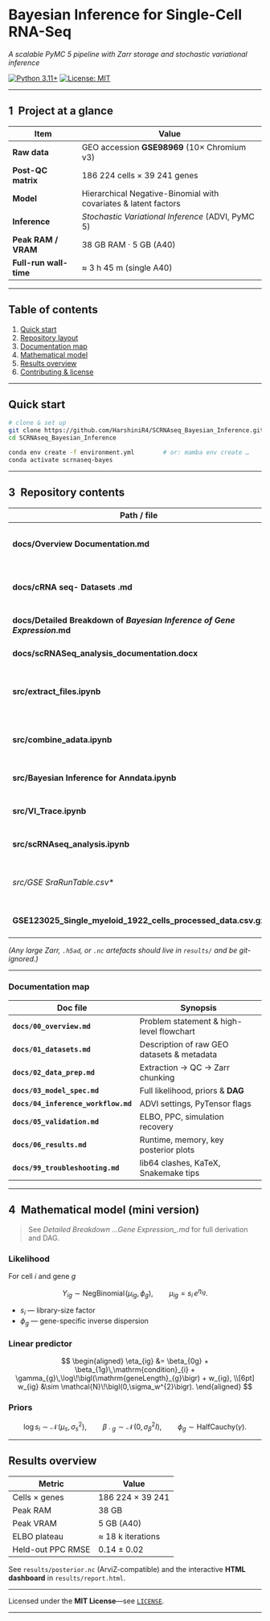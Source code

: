 # Bayesian Inference for Single-Cell RNA-Seq  
*A scalable PyMC 5 pipeline with Zarr storage and stochastic variational inference*

[![Python 3.11+](https://img.shields.io/badge/python-3.11+-blue.svg)](https://www.python.org/)
[![License: MIT](https://img.shields.io/badge/License-MIT-green.svg)](LICENSE)

---

## 1 Project at a glance

| Item | Value |
|------|-------|
| **Raw data** | GEO accession **GSE98969** (10× Chromium v3) |
| **Post-QC matrix** | 186 224 cells × 39 241 genes |
| **Model** | Hierarchical Negative-Binomial with covariates & latent factors |
| **Inference** | *Stochastic Variational Inference* (ADVI, PyMC 5) |
| **Peak RAM / VRAM** | 38 GB RAM · 5 GB (A40) |
| **Full-run wall-time** | ≈ 3 h 45 m (single A40) |
---

## Table of contents
1. [Quick start](#quick-start)  
2. [Repository layout](#repository-layout)  
3. [Documentation map](#documentation-map)  
4. [Mathematical model](#mathematical-model)  
5. [Results overview](#results-overview)  
6. [Contributing & license](#contributing--license)

---

## Quick start

```bash
# clone & set up
git clone https://github.com/HarshiniR4/SCRNAseq_Bayesian_Inference.git
cd SCRNAseq_Bayesian_Inference

conda env create -f environment.yml        # or: mamba env create …
conda activate scrnaseq-bayes
```
---

## 3 Repository contents

| Path / file                                                               | Purpose                                                    |
| ------------------------------------------------------------------------- | ---------------------------------------------------------- |
| **docs/Overview Documentation.md**                                        | One-page overview & high-level flowchart                   |
| **docs/cRNA seq- Datasets .md**                                           | Short descriptions of every GEO / SRA table                |
| **docs/Detailed Breakdown of *Bayesian Inference of Gene Expression*.md** | Full mathematical model **& DAG**                          |
| **docs/scRNASeq\_analysis\_documentation.docx**                           | Legacy notes (binary)                                      |
| **src/extract\_files.ipynb**                                              | Decompress `.tar`/`.gz`, build sparse CSR, attach metadata |
| **src/combine\_adata.ipynb**                                              | QC filters, gene-union realignment, write Zarr             |
| **src/Bayesian Inference for Anndata.ipynb**                              | ADVI on the entire dataset                                 |
| **src/VI\_Trace.ipynb**                                                   | ELBO trace & posterior diagnostics                         |
| **src/scRNAseq\_analysis.ipynb**                                          | Misc. exploration / plotting                               |
| **src/GSE* SraRunTable.csv*\*                                             | Sample-level metadata tables                               |
| **GSE123025\_Single\_myeloid\_1922\_cells\_processed\_data.csv.gz**       | Example processed matrix                                   |

*(Any large Zarr, `.h5ad`, or `.nc` artefacts should live in `results/` and be git-ignored.)*

---

### Documentation map

| Doc file | Synopsis |
| -------- | -------- |
| **`docs/00_overview.md`** | Problem statement & high-level flowchart |
| **`docs/01_datasets.md`** | Description of raw GEO datasets & metadata |
| **`docs/02_data_prep.md`** | Extraction → QC → Zarr chunking |
| **`docs/03_model_spec.md`** | Full likelihood, priors & **DAG** |
| **`docs/04_inference_workflow.md`** | ADVI settings, PyTensor flags |
| **`docs/05_validation.md`** | ELBO, PPC, simulation recovery |
| **`docs/06_results.md`** | Runtime, memory, key posterior plots |
| **`docs/99_troubleshooting.md`** | lib64 clashes, KaTeX, Snakemake tips |

---


## 4 Mathematical model (mini version)

> See *Detailed Breakdown …Gene Expression\_.md* for full derivation and DAG.

### Likelihood

For cell *i* and gene *g*

$$
Y_{ig} \sim \mathrm{NegBinomial}\!\bigl(\mu_{ig},\phi_{g}\bigr),\qquad
\mu_{ig}=s_i\,e^{\eta_{ig}}.
$$

* $s_i$ — library-size factor
* $\phi_g$ — gene-specific inverse dispersion

### Linear predictor

$$
\begin{aligned}
\eta_{ig} &= \beta_{0g}
            + \beta_{1g}\,\mathrm{condition}_{i}
            + \gamma_{g}\,\log\!\bigl(\mathrm{geneLength}_{g}\bigr)
            + w_{ig}, \\[6pt]
w_{ig} &\sim \mathcal{N}\!\bigl(0,\sigma_w^{2}\bigr).
\end{aligned}
$$

### Priors

$$
\log s_i \sim \mathcal{N}\!\bigl(\mu_s,\sigma_s^{2}\bigr),\qquad
\beta_{\!\cdot g}\sim\mathcal{N}\!\bigl(0,\sigma_{\beta}^{2}I\bigr),\qquad
\phi_g\sim\mathrm{HalfCauchy}(\gamma).
$$

---

## Results overview

| Metric            | Value             |
| ----------------- | ----------------- |
| Cells × genes     | 186 224 × 39 241  |
| Peak RAM          | 38 GB             |
| Peak VRAM         | 5 GB (A40)        |
| ELBO plateau      | ≈ 18 k iterations |
| Held-out PPC RMSE | 0.14 ± 0.02       |

See `results/posterior.nc` (ArviZ-compatible) and the interactive **HTML dashboard** in `results/report.html`.

---

Licensed under the **MIT License**—see [`LICENSE`](LICENSE).

---
